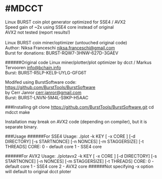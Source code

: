 #MDCCT
=============
Linux BURST coin plot generator optimized for SSE4 / AVX2<br>
Speed gain of ~2x using SSE4 core instead of original<br>
AVX2 not tested (report results!)<br>
<br>
Linux BURST coin miner/optimizer (untouched original code)<br>
Author: Niksa Franceschi <niksa.franceschi@gmail.com><br>
Burst for donations: BURST-RQW7-3HNW-627D-3GAEV<br>

######Original code 
Linux miner/plotter/plot optimizer by dcct / Markus Tervooren <info@bchain.info><br>
Burst: BURST-R5LP-KEL9-UYLG-GFG6T<br>

Modifed using BurstSoftware code: https://github.com/BurstTools/BurstSoftware <br>
by Cerr Janror <cerr.janror@gmail.com><br>
Burst: BURST-LNVN-5M4L-S9KP-H5AAC<br>


###Installing
    git clone https://github.com/BurstTools/BurstSoftware.git
    cd mdcct
    make

Installation may break on AVX2 code (depending on compiler), but it is separate binary.<br>

###Usage
######For SSE4
    Usage: ./plot -k KEY [ -x CORE ] [-d DIRECTORY] [-s STARTNONCE] [-n NONCES] [-m STAGGERSIZE] [-t THREADS]
     CORE:
       0 - default core
       1 - SSE4 core

######For AVX2
    Usage: ./plotavx2 -k KEY [ -x CORE ] [-d DIRECTORY] [-s STARTNONCE] [-n NONCES] [-m STAGGERSIZE] [-t THREADS]
      CORE:
        0 - default core
        1 - SSE4 core
        2 - AVX2 core
######Not specifying -x option will default to original dcct ploter
